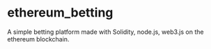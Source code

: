# ethereum_betting

A simple betting platform made with Solidity, node.js, web3.js on the ethereum blockchain.
